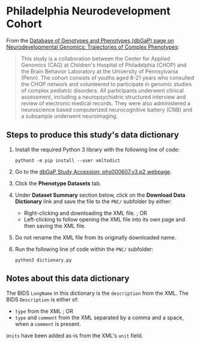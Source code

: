 # Philadelphia Neurodevelopment Cohort

From the [Database of Genotypes and Phenotypes (dbGaP) page on Neurodevelopmental Genomics: Trajectories of Complex Phenotypes](https://www.ncbi.nlm.nih.gov/projects/gap/cgi-bin/study.cgi?study_id=phs000607.v3.p2):

> This study is a collaboration between the Center for Applied Genomics (CAG) at
> Children's Hospital of Philadelphia (CHOP) and the Brain Behavior Laboratory
> at the University of Pennsylvania (Penn). The cohort consists of youths aged
> 8-21 years who consulted the CHOP network and volunteered to participate in
> genomic studies of complex pediatric disorders. All participants underwent
> clinical assessment, including a neuropsychiatric structured interview and
> review of electronic medical records. They were also administered a
> neuroscience based computerized neurocognitive battery (CNB) and a subsample
> underwent neuroimaging.

## Steps to produce this study's data dictionary

1. Install the required Python 3 library with the following line of code:

    ```shell
    python3 -m pip install --user xmltodict
    ```

1. Go to the [dbGaP Study Accession: phs000607.v3.p2 webpage](https://www.ncbi.nlm.nih.gov/projects/gap/cgi-bin/study.cgi?study_id=phs000607.v3.p2&pht=3445).
1. Click the **Phenotype Datasets** tab.
1. Under **Dataset Summary** section below, click on the **Download Data Dictionary** link and save the file to the `PNC/` subfolder by either:
    - Right-clicking and downloading the XML file. ; OR
    - Left-clicking to follow opening the XML file into its own page and then saving the XML file.
1. Do not rename the XML file from its originally downloaded name.
1. Run the following line of code within the `PNC/` subfolder:

    ```shell
    python3 dictionary.py
    ```

## Notes about this data dictionary

The BIDS `LongName` in this dictionary is the `description` from the XML.
The BIDS `Description` is either of:

- `type` from the XML ; OR
- `type` and `comment` from the XML separated by a comma and a space, when a `comment` is present.

`Units` have been added as-is from the XML's `unit` field.
